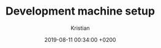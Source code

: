 ---
title: Development machine setup
author: Kristian
date: 2019-08-11 00:34:00 +0200
categories: [Blogging, Tutorial]
tags: [favicon]
---